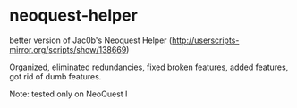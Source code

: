 # neoquest-helper
better version of Jac0b's Neoquest Helper (http://userscripts-mirror.org/scripts/show/138669)

Organized, eliminated redundancies, fixed broken features, added features, got rid of dumb features. 

Note: tested only on NeoQuest I
